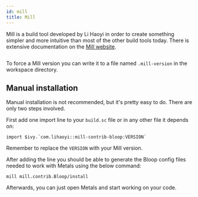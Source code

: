 ```yaml
---
id: mill
title: Mill
---
```


Mill is a build tool developed by Li Haoyi in order to create something simpler
and more intuitive than most of the other build tools today.  There is extensive
documentation on the [Mill website](https://com-lihaoyi.github.io/mill/).

```scala mdoc:automatic-installation:Mill
```

To force a Mill version you can write it to a file named `.mill-version`
in the workspace directory.

## Manual installation

Manual installation is not recommended, but it's pretty easy to do. There are
only two steps involved.

First add one import line to your `build.sc` file or in any other file it
depends on:

`` import $ivy.`com.lihaoyi::mill-contrib-bloop:VERSION` ``

Remember to replace the `VERSION` with your Mill version.

After adding the line you should be able to generate the Bloop config files needed
to work with Metals using the below command:

`mill mill.contrib.Bloop/install`

Afterwards, you can just open Metals and start working on your code.
